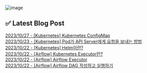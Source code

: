 ![image](https://user-images.githubusercontent.com/76645095/162124599-f9d701d6-e523-49c4-a6ce-193dc38f1026.png)

## ✅ Latest Blog Post

[2023/10/27 - [Kubernetes] Kubernetes ConfigMap](http://blog.naver.com/ds4ouj/223248369874) <br/>
[2023/10/23 - [Kubernetes] Pod가 API Server에게 요청을 보내는 방법](http://blog.naver.com/ds4ouj/223244639510) <br/>
[2023/10/22 - [Kubernetes] Helm이란?](http://blog.naver.com/ds4ouj/223243757472) <br/>
[2023/10/22 - [Airflow] Kubernetes Executor란?](http://blog.naver.com/ds4ouj/223243461354) <br/>
[2023/10/22 - [Airflow] Airflow Executor](http://blog.naver.com/ds4ouj/223243399667) <br/>
[2023/10/22 - [Airflow] Airflow DAG 작성하고 실행하기](http://blog.naver.com/ds4ouj/223243369648) <br/>
